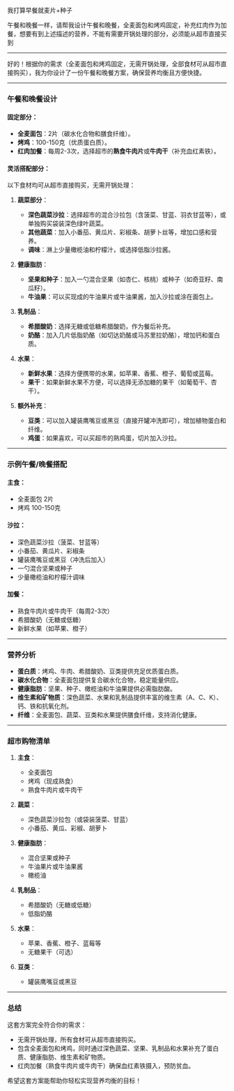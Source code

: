 我打算早餐就麦片+种子

午餐和晚餐一样，请帮我设计午餐和晚餐，全麦面包和烤鸡固定，补充红肉作为加餐，想要有到上述描述的营养，不能有需要开锅处理的部分，必须能从超市直接买到

---

好的！根据你的需求（全麦面包和烤鸡固定，无需开锅处理，全部食材可从超市直接购买），我为你设计了一份午餐和晚餐方案，确保营养均衡且方便快捷。

---

### **午餐和晚餐设计**
#### **固定部分**：
- **全麦面包**：2片（碳水化合物和膳食纤维）。
- **烤鸡**：100-150克（优质蛋白质）。
- **红肉加餐**：每周2-3次，选择超市的**熟食牛肉片**或**牛肉干**（补充血红素铁）。

#### **灵活搭配部分**：
以下食材均可从超市直接购买，无需开锅处理：

1. **蔬菜部分**：
   - **深色蔬菜沙拉**：选择超市的混合沙拉包（含菠菜、甘蓝、羽衣甘蓝等），或单独购买袋装深色绿叶蔬菜。
   - **其他蔬菜**：加入小番茄、黄瓜片、彩椒条、胡萝卜丝等，增加口感和营养。
   - **调味**：淋上少量橄榄油和柠檬汁，或选择低脂沙拉酱。

2. **健康脂肪**：
   - **坚果和种子**：加入一勺混合坚果（如杏仁、核桃）或种子（如奇亚籽、南瓜籽）。
   - **牛油果**：可以买现成的牛油果片或牛油果酱，加入沙拉或涂在面包上。

3. **乳制品**：
   - **希腊酸奶**：选择无糖或低糖希腊酸奶，作为餐后补充。
   - **奶酪**：加入几片低脂奶酪（如切达奶酪或马苏里拉奶酪），增加钙和蛋白质。

4. **水果**：
   - **新鲜水果**：选择方便携带的水果，如苹果、香蕉、橙子、葡萄或蓝莓。
   - **果干**：如果新鲜水果不方便，可以选择无添加糖的果干（如葡萄干、杏干）。

5. **额外补充**：
   - **豆类**：可以加入罐装鹰嘴豆或黑豆（直接开罐冲洗即可），增加植物蛋白和纤维。
   - **鸡蛋**：如果喜欢，可以买超市的熟鸡蛋，切片加入沙拉。

---

### **示例午餐/晚餐搭配**
#### **主食**：
- 全麦面包 2片
- 烤鸡 100-150克

#### **沙拉**：
- 深色蔬菜沙拉（菠菜、甘蓝等）
- 小番茄、黄瓜片、彩椒条
- 罐装鹰嘴豆或黑豆（冲洗后加入）
- 一勺混合坚果或种子
- 少量橄榄油和柠檬汁调味

#### **加餐**：
- 熟食牛肉片或牛肉干（每周2-3次）
- 希腊酸奶（无糖或低糖）
- 新鲜水果（如苹果、橙子）

---

### **营养分析**
- **蛋白质**：烤鸡、牛肉、希腊酸奶、豆类提供充足优质蛋白质。
- **碳水化合物**：全麦面包提供复合碳水化合物，稳定能量供应。
- **健康脂肪**：坚果、种子、橄榄油和牛油果提供必需脂肪酸。
- **维生素和矿物质**：深色蔬菜、水果和乳制品提供丰富的维生素（A、C、K）、钙、铁和抗氧化剂。
- **纤维**：全麦面包、蔬菜、豆类和水果提供膳食纤维，支持消化健康。

---

### **超市购物清单**
1. **主食**：
   - 全麦面包
   - 烤鸡（现成熟食）
   - 熟食牛肉片或牛肉干

2. **蔬菜**：
   - 深色蔬菜沙拉包（或袋装菠菜、甘蓝）
   - 小番茄、黄瓜、彩椒、胡萝卜

3. **健康脂肪**：
   - 混合坚果或种子
   - 牛油果片或牛油果酱
   - 橄榄油

4. **乳制品**：
   - 希腊酸奶（无糖或低糖）
   - 低脂奶酪

5. **水果**：
   - 苹果、香蕉、橙子、蓝莓等
   - 无糖果干（可选）

6. **豆类**：
   - 罐装鹰嘴豆或黑豆

---

### **总结**
这套方案完全符合你的需求：
- 无需开锅处理，所有食材可从超市直接购买。
- 包含全麦面包和烤鸡，同时通过深色蔬菜、坚果、乳制品和水果补充了蛋白质、健康脂肪、维生素和矿物质。
- 红肉加餐（熟食牛肉片或牛肉干）确保血红素铁摄入，预防贫血。

希望这套方案能帮助你轻松实现营养均衡的目标！